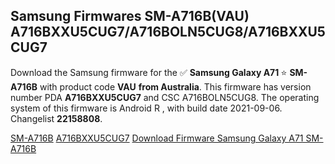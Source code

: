 <h2>Samsung Firmwares SM-A716B(VAU) A716BXXU5CUG7/A716BOLN5CUG8/A716BXXU5CUG7</h2>
Download the Samsung firmware for the ✅ <strong>Samsung Galaxy A71 </strong> ⭐ <strong>SM-A716B</strong> with product code <strong>VAU</strong> <strong> from Australia</strong>. This firmware has version number PDA <strong>A716BXXU5CUG7</strong> and CSC A716BOLN5CUG8. The operating system of this firmware is Android R , with build date 2021-09-06. Changelist <strong>22158808</strong>.


[SM-A716B](https://samfirm.shop/samsung/model/SM-A716B)
[A716BXXU5CUG7](https://samfirm.shop/samsung/pda/A716BXXU5CUG7)
[Download Firmware Samsung Galaxy A71 SM-A716B](https://samfirm.shop/samsung/firmware/452682)
